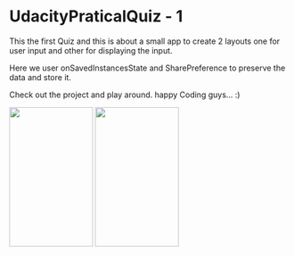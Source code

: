 # UdacityPraticalQuiz - 1
This the first Quiz and this is about a small app to create 2 layouts one for user input and other for displaying the input.

Here we user onSavedInstancesState and SharePreference to preserve the data and store it.

Check out the project and play around. happy Coding guys... :)

<img src="https://user-images.githubusercontent.com/20596385/39093988-2f1a5810-4646-11e8-9c2b-b56467306a0b.png" height="250" width="150">

<img src="https://user-images.githubusercontent.com/20596385/39093989-315991c2-4646-11e8-8710-f94ad2fbb52f.png" height="250" width="150">

